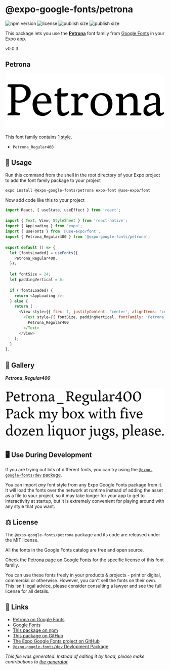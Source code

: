 # @expo-google-fonts/petrona

![npm version](https://flat.badgen.net/npm/v/@expo-google-fonts/petrona)
![license](https://flat.badgen.net/github/license/expo/google-fonts)
![publish size](https://flat.badgen.net/packagephobia/install/@expo-google-fonts/petrona)
![publish size](https://flat.badgen.net/packagephobia/publish/@expo-google-fonts/petrona)

This package lets you use the [**Petrona**](https://fonts.google.com/specimen/Petrona) font family from [Google Fonts](https://fonts.google.com/) in your Expo app.

v0.0.3

## Petrona

![Petrona](./font-family.png)

This font family contains [1 style](#gallery).

- `Petrona_Regular400`

## 🔡 Usage

Run this command from the shell in the root directory of your Expo project to add the font family package to your project
```sh
expo install @expo-google-fonts/petrona expo-font @use-expo/font
```

Now add code like this to your project
```js
import React, { useState, useEffect } from 'react';

import { Text, View, StyleSheet } from 'react-native';
import { AppLoading } from 'expo';
import { useFonts } from '@use-expo/font';
import { Petrona_Regular400 } from '@expo-google-fonts/petrona';

export default () => {
  let [fontsLoaded] = useFonts({
    Petrona_Regular400,
  });

  let fontSize = 24;
  let paddingVertical = 6;

  if (!fontsLoaded) {
    return <AppLoading />;
  } else {
    return (
      <View style={{ flex: 1, justifyContent: 'center', alignItems: 'center' }}>
        <Text style={{ fontSize, paddingVertical, fontFamily: 'Petrona_Regular400' }}>
          Petrona_Regular400
        </Text>
      </View>
    );
  }
};

```

## 📖 Gallery

##### Petrona_Regular400
![Petrona_Regular400](./d80f7ebf1277bc91932826582e099143b69fb77dc61f1259d442558087cc2714.ttf.png)


## 🖥️ Use During Development

If you are trying out lots of different fonts, you can try using the [`@expo-google-fonts/dev` package](https://github.com/expo/google-fonts/tree/master/font-packages/dev#readme).

You can import *any* font style from any Expo Google Fonts package from it. It will load the fonts
over the network at runtime instead of adding the asset as a file to your project, so it may take longer
for your app to get to interactivity at startup, but it is extremely convenient
for playing around with any style that you want.

## ⚖️ License

The `@expo-google-fonts/petrona` package and its code are released under the MIT license.

All the fonts in the Google Fonts catalog are free and open source.

Check the [Petrona page on Google Fonts](https://fonts.google.com/specimen/Petrona) for the specific license of this font family.

You can use these fonts freely in your products & projects - print or digital, commercial or otherwise. However, you can't sell the fonts on their own. This isn't legal advice, please consider consulting a lawyer and see the full license for all details.

## 🔗 Links

- [Petrona on Google Fonts](https://fonts.google.com/specimen/Petrona)
- [Google Fonts](https://fonts.google.com/)
- [This package on npm](https://www.npmjs.com/package/@expo-google-fonts/petrona)
- [This package on GitHub](https://github.com/expo/google-fonts/tree/master/font-packages/petrona)
- [The Expo Google Fonts project on GitHub](https://github.com/expo/google-fonts)
- [`@expo-google-fonts/dev` Devlopment Package](https://github.com/expo/google-fonts/tree/master/font-packages/dev)


*This file was generated. Instead of editing it by head, please make contributions to [the generator](https://github.com/expo/google-fonts/tree/master/packages/generator)*
